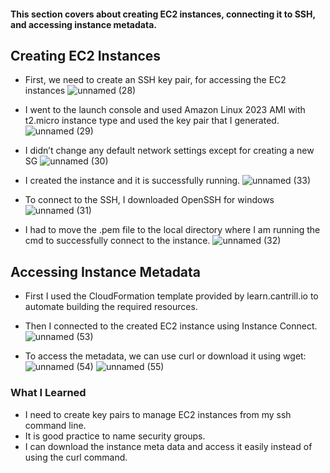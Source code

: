 #### This section covers about creating EC2 instances, connecting it to SSH, and accessing instance metadata.

## Creating EC2 Instances
* First, we need to create an SSH key pair, for accessing the EC2 instances
![unnamed (28)](https://github.com/yehjuneheo/AWS_HOL/assets/51499085/998872f3-4b2a-4e5a-a961-6a32a0c48013)

* I went to the launch console and used Amazon Linux 2023 AMI with t2.micro instance type and used the key pair that I generated.
![unnamed (29)](https://github.com/yehjuneheo/AWS_HOL/assets/51499085/2fa0eea0-c732-4021-aca0-f6f10a63bd45)

* I didn’t change any default network settings except for creating a new SG
![unnamed (30)](https://github.com/yehjuneheo/AWS_HOL/assets/51499085/9c9a975f-cd3c-4539-a030-8112b2b56455)

* I created the instance and it is successfully running.
![unnamed (33)](https://github.com/yehjuneheo/AWS_HOL/assets/51499085/d3ddc604-dcf5-4753-bcf6-52f10b73112d)

* To connect to the SSH, I downloaded OpenSSH for windows
![unnamed (31)](https://github.com/yehjuneheo/AWS_HOL/assets/51499085/9010df4b-1d4b-4005-9336-bbfd7c9037a7)

* I had to move the .pem file to the local directory where I am running the cmd to successfully connect to the instance.
![unnamed (32)](https://github.com/yehjuneheo/AWS_HOL/assets/51499085/7011f35c-489c-442f-87c5-2e2f760dbd65)


## Accessing Instance Metadata
* First I used the CloudFormation template provided by learn.cantrill.io to automate building the required resources.
* Then I connected to the created EC2 instance using Instance Connect.
![unnamed (53)](https://github.com/yehjuneheo/AWS_HOL/assets/51499085/63c0e04c-37cf-43b5-95c4-242cf2f78726)

* To access the metadata, we can use curl or download it using wget:
![unnamed (54)](https://github.com/yehjuneheo/AWS_HOL/assets/51499085/bc920392-93e9-4221-96af-a09d27fa13dd)
![unnamed (55)](https://github.com/yehjuneheo/AWS_HOL/assets/51499085/b690fca7-13aa-4183-8390-64f7c4f7588d)


### What I Learned
* I need to create key pairs to manage EC2 instances from my ssh command line.
* It is good practice to name security groups.
* I can download the instance meta data and access it easily instead of using the curl command.
